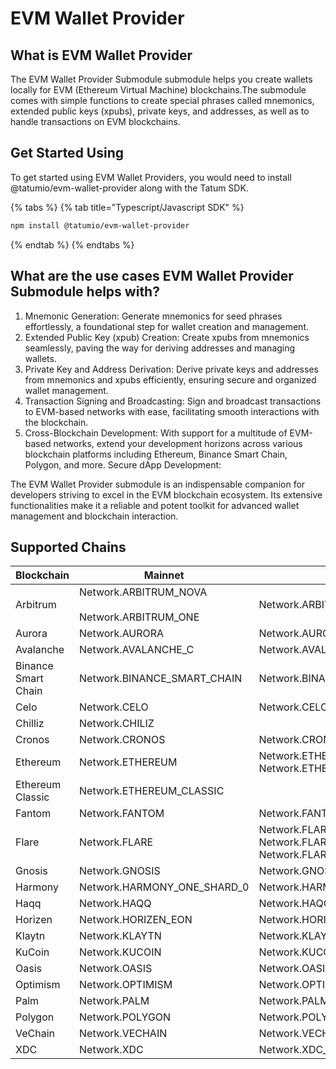 # EVM Wallet Provider

## What is EVM Wallet Provider

The EVM Wallet Provider Submodule submodule helps you create wallets locally for EVM (Ethereum Virtual Machine) blockchains.The submodule comes with simple functions to create special phrases called mnemonics, extended public keys (xpubs), private keys, and addresses, as well as to handle transactions on EVM blockchains.

## Get Started Using

To get started using EVM Wallet Providers, you would need to install @tatumio/evm-wallet-provider along with the Tatum SDK.

{% tabs %}
{% tab title="Typescript/Javascript SDK" %}
```bash
npm install @tatumio/evm-wallet-provider
```
{% endtab %}
{% endtabs %}

## What are the use cases EVM Wallet Provider Submodule helps with?&#x20;

1. Mnemonic Generation: Generate mnemonics for seed phrases effortlessly, a foundational step for wallet creation and management.&#x20;
2. Extended Public Key (xpub) Creation: Create xpubs from mnemonics seamlessly, paving the way for deriving addresses and managing wallets.&#x20;
3. Private Key and Address Derivation: Derive private keys and addresses from mnemonics and xpubs efficiently, ensuring secure and organized wallet management.&#x20;
4. Transaction Signing and Broadcasting: Sign and broadcast transactions to EVM-based networks with ease, facilitating smooth interactions with the blockchain.&#x20;
5. Cross-Blockchain Development: With support for a multitude of EVM-based networks, extend your development horizons across various blockchain platforms including Ethereum, Binance Smart Chain, Polygon, and more. Secure dApp Development:

The EVM Wallet Provider submodule is an indispensable companion for developers striving to excel in the EVM blockchain ecosystem. Its extensive functionalities make it a reliable and potent toolkit for advanced wallet management and blockchain interaction.

## Supported Chains

<table><thead><tr><th width="180">Blockchain</th><th width="264">Mainnet</th><th>Testnet</th></tr></thead><tbody><tr><td>Arbitrum</td><td>Network.ARBITRUM_NOVA<br><br>Network.ARBITRUM_ONE</td><td>Network.ARBITRUM_NOVA_TESTNET</td></tr><tr><td>Aurora</td><td>Network.AURORA</td><td>Network.AURORA_TESTNET</td></tr><tr><td>Avalanche</td><td>Network.AVALANCHE_C</td><td>Network.AVALANCHE_C_TESTNET</td></tr><tr><td>Binance Smart Chain</td><td>Network.BINANCE_SMART_CHAIN</td><td>Network.BINANCE_SMART_CHAIN_TESTNET</td></tr><tr><td>Celo</td><td>Network.CELO</td><td>Network.CELO_ALFAJORES</td></tr><tr><td>Chilliz</td><td>Network.CHILIZ</td><td></td></tr><tr><td>Cronos</td><td>Network.CRONOS</td><td>Network.CRONOS_TESTNET</td></tr><tr><td>Ethereum</td><td>Network.ETHEREUM</td><td>Network.ETHEREUM_SEPOLIA<br>Network.ETHEREUM_GOERLI</td></tr><tr><td>Ethereum Classic</td><td>Network.ETHEREUM_CLASSIC</td><td></td></tr><tr><td>Fantom</td><td>Network.FANTOM</td><td>Network.FANTOM_TESTNET</td></tr><tr><td>Flare</td><td>Network.FLARE</td><td>Network.FLARE_COSTON<br>Network.FLARE_COSTON_2<br>Network.FLARE_SONGBIRD</td></tr><tr><td>Gnosis</td><td>Network.GNOSIS</td><td>Network.GNOSIS_TESTNET</td></tr><tr><td>Harmony</td><td>Network.HARMONY_ONE_SHARD_0</td><td>Network.HARMONY_ONE_TESTNET_SHARD_0</td></tr><tr><td>Haqq</td><td>Network.HAQQ</td><td>Network.HAQQ_TESTNET</td></tr><tr><td>Horizen</td><td>Network.HORIZEN_EON</td><td>Network.HORIZEN_EON_GOBI</td></tr><tr><td>Klaytn</td><td>Network.KLAYTN</td><td>Network.KLAYTN_BAOBAB</td></tr><tr><td>KuCoin</td><td>Network.KUCOIN</td><td>Network.KUCOIN_TESTNET</td></tr><tr><td>Oasis</td><td>Network.OASIS</td><td>Network.OASIS_TESTNET</td></tr><tr><td>Optimism</td><td>Network.OPTIMISM</td><td>Network.OPTIMISM_TESTNET</td></tr><tr><td>Palm</td><td>Network.PALM</td><td>Network.PALM_TESTNET</td></tr><tr><td>Polygon</td><td>Network.POLYGON</td><td>Network.POLYGON_MUMBAI</td></tr><tr><td>VeChain</td><td>Network.VECHAIN</td><td>Network.VECHAIN_TESTNET</td></tr><tr><td>XDC</td><td>Network.XDC</td><td>Network.XDC_TESTNET</td></tr></tbody></table>

###
